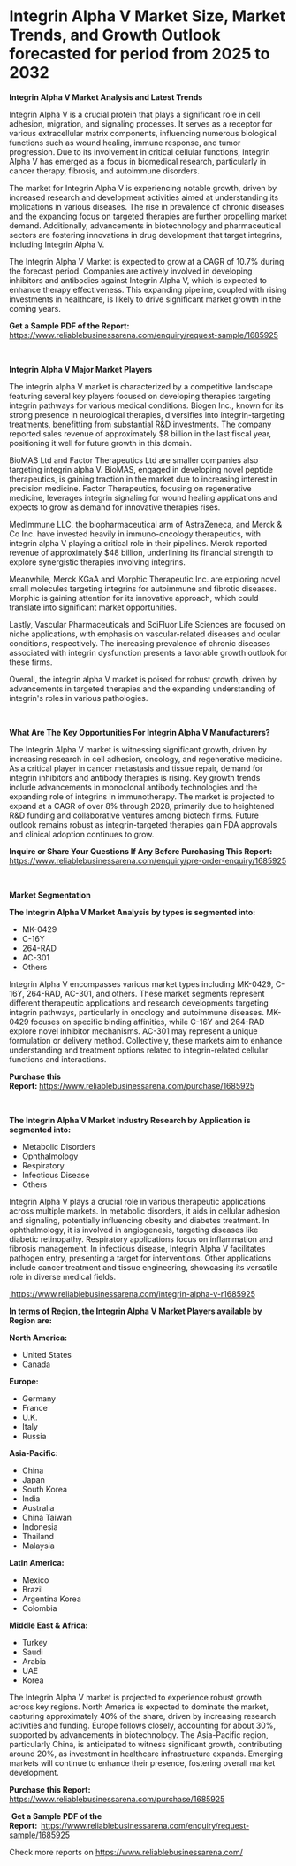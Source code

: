 <p><h1>Integrin Alpha V Market Size, Market Trends, and Growth Outlook forecasted for period from 2025 to 2032</h1></p><p><strong>Integrin Alpha V Market Analysis and Latest Trends</strong></p>
<p><p>Integrin Alpha V is a crucial protein that plays a significant role in cell adhesion, migration, and signaling processes. It serves as a receptor for various extracellular matrix components, influencing numerous biological functions such as wound healing, immune response, and tumor progression. Due to its involvement in critical cellular functions, Integrin Alpha V has emerged as a focus in biomedical research, particularly in cancer therapy, fibrosis, and autoimmune disorders.</p><p>The market for Integrin Alpha V is experiencing notable growth, driven by increased research and development activities aimed at understanding its implications in various diseases. The rise in prevalence of chronic diseases and the expanding focus on targeted therapies are further propelling market demand. Additionally, advancements in biotechnology and pharmaceutical sectors are fostering innovations in drug development that target integrins, including Integrin Alpha V.</p><p>The Integrin Alpha V Market is expected to grow at a CAGR of 10.7% during the forecast period. Companies are actively involved in developing inhibitors and antibodies against Integrin Alpha V, which is expected to enhance therapy effectiveness. This expanding pipeline, coupled with rising investments in healthcare, is likely to drive significant market growth in the coming years.</p></p>
<p><strong>Get a Sample PDF of the Report:&nbsp;</strong> <a href="https://www.reliablebusinessarena.com/enquiry/request-sample/1685925?utm_campaign=2294&utm_medium=2&utm_source=Github&utm_content=ia&utm_term=08032025&utm_id=integrin-alpha-v">https://www.reliablebusinessarena.com/enquiry/request-sample/1685925</a></p>
<p>&nbsp;</p>
<p><strong>Integrin Alpha V Major Market Players</strong></p>
<p><p>The integrin alpha V market is characterized by a competitive landscape featuring several key players focused on developing therapies targeting integrin pathways for various medical conditions. Biogen Inc., known for its strong presence in neurological therapies, diversifies into integrin-targeting treatments, benefitting from substantial R&D investments. The company reported sales revenue of approximately $8 billion in the last fiscal year, positioning it well for future growth in this domain.</p><p>BioMAS Ltd and Factor Therapeutics Ltd are smaller companies also targeting integrin alpha V. BioMAS, engaged in developing novel peptide therapeutics, is gaining traction in the market due to increasing interest in precision medicine. Factor Therapeutics, focusing on regenerative medicine, leverages integrin signaling for wound healing applications and expects to grow as demand for innovative therapies rises.</p><p>MedImmune LLC, the biopharmaceutical arm of AstraZeneca, and Merck & Co Inc. have invested heavily in immuno-oncology therapeutics, with integrin alpha V playing a critical role in their pipelines. Merck reported revenue of approximately $48 billion, underlining its financial strength to explore synergistic therapies involving integrins.</p><p>Meanwhile, Merck KGaA and Morphic Therapeutic Inc. are exploring novel small molecules targeting integrins for autoimmune and fibrotic diseases. Morphic is gaining attention for its innovative approach, which could translate into significant market opportunities.</p><p>Lastly, Vascular Pharmaceuticals and SciFluor Life Sciences are focused on niche applications, with emphasis on vascular-related diseases and ocular conditions, respectively. The increasing prevalence of chronic diseases associated with integrin dysfunction presents a favorable growth outlook for these firms.</p><p>Overall, the integrin alpha V market is poised for robust growth, driven by advancements in targeted therapies and the expanding understanding of integrin's roles in various pathologies.</p></p>
<p>&nbsp;</p>
<p><strong>What Are The Key Opportunities For Integrin Alpha V Manufacturers?</strong></p>
<p><p>The Integrin Alpha V market is witnessing significant growth, driven by increasing research in cell adhesion, oncology, and regenerative medicine. As a critical player in cancer metastasis and tissue repair, demand for integrin inhibitors and antibody therapies is rising. Key growth trends include advancements in monoclonal antibody technologies and the expanding role of integrins in immunotherapy. The market is projected to expand at a CAGR of over 8% through 2028, primarily due to heightened R&D funding and collaborative ventures among biotech firms. Future outlook remains robust as integrin-targeted therapies gain FDA approvals and clinical adoption continues to grow.</p></p>
<p><strong>Inquire or Share Your Questions If Any Before Purchasing This Report:</strong> <a href="https://www.reliablebusinessarena.com/enquiry/pre-order-enquiry/1685925?utm_campaign=2294&utm_medium=2&utm_source=Github&utm_content=ia&utm_term=08032025&utm_id=integrin-alpha-v">https://www.reliablebusinessarena.com/enquiry/pre-order-enquiry/1685925</a></p>
<p>&nbsp;</p>
<p><strong>Market Segmentation</strong></p>
<p><strong>The Integrin Alpha V Market Analysis by types is segmented into:</strong></p>
<p><ul><li>MK-0429</li><li>C-16Y</li><li>264-RAD</li><li>AC-301</li><li>Others</li></ul></p>
<p><p>Integrin Alpha V encompasses various market types including MK-0429, C-16Y, 264-RAD, AC-301, and others. These market segments represent different therapeutic applications and research developments targeting integrin pathways, particularly in oncology and autoimmune diseases. MK-0429 focuses on specific binding affinities, while C-16Y and 264-RAD explore novel inhibitor mechanisms. AC-301 may represent a unique formulation or delivery method. Collectively, these markets aim to enhance understanding and treatment options related to integrin-related cellular functions and interactions.</p></p>
<p><strong>Purchase this Report:&nbsp;</strong><a href="https://www.reliablebusinessarena.com/purchase/1685925?utm_campaign=2294&utm_medium=2&utm_source=Github&utm_content=ia&utm_term=08032025&utm_id=integrin-alpha-v">https://www.reliablebusinessarena.com/purchase/1685925</a></p>
<p>&nbsp;</p>
<p><strong>The Integrin Alpha V Market Industry Research by Application is segmented into:</strong></p>
<p><ul><li>Metabolic Disorders</li><li>Ophthalmology</li><li>Respiratory</li><li>Infectious Disease</li><li>Others</li></ul></p>
<p><p>Integrin Alpha V plays a crucial role in various therapeutic applications across multiple markets. In metabolic disorders, it aids in cellular adhesion and signaling, potentially influencing obesity and diabetes treatment. In ophthalmology, it is involved in angiogenesis, targeting diseases like diabetic retinopathy. Respiratory applications focus on inflammation and fibrosis management. In infectious disease, Integrin Alpha V facilitates pathogen entry, presenting a target for interventions. Other applications include cancer treatment and tissue engineering, showcasing its versatile role in diverse medical fields.</p></p>
<p><a href="https://www.reliablebusinessarena.com/integrin-alpha-v-r1685925?utm_campaign=2294&utm_medium=2&utm_source=Github&utm_content=ia&utm_term=08032025&utm_id=integrin-alpha-v">&nbsp;https://www.reliablebusinessarena.com/integrin-alpha-v-r1685925</a></p>
<p><strong>In terms of Region, the Integrin Alpha V Market Players available by Region are:</strong></p>
<p>
    <p> <strong> North America: </strong>
        <ul>
            <li>United States</li>
            <li>Canada</li>
        </ul>
        </p> 
    <p> <strong> Europe: </strong>
        <ul>
            <li>Germany</li>
            <li>France</li>
            <li>U.K.</li>
            <li>Italy</li>
            <li>Russia</li>
        </ul>
        </p> 
    <p> <strong> Asia-Pacific: </strong>
        <ul>
            <li>China</li>
            <li>Japan</li>
            <li>South Korea</li>
            <li>India</li>
            <li>Australia</li>
            <li>China Taiwan</li>
            <li>Indonesia</li>
            <li>Thailand</li>
            <li>Malaysia</li>
        </ul>
        </p> 
    <p> <strong> Latin America: </strong>
        <ul>
            <li>Mexico</li>
            <li>Brazil</li>
            <li>Argentina Korea</li>
            <li>Colombia</li>
        </ul>
        </p> 
    <p> <strong> Middle East & Africa: </strong>
        <ul>
            <li>Turkey</li>
            <li>Saudi</li>
            <li>Arabia</li>
            <li>UAE</li>
            <li>Korea</li>
        </ul>
    </p>
    </p>
<p><p>The Integrin Alpha V market is projected to experience robust growth across key regions. North America is expected to dominate the market, capturing approximately 40% of the share, driven by increasing research activities and funding. Europe follows closely, accounting for about 30%, supported by advancements in biotechnology. The Asia-Pacific region, particularly China, is anticipated to witness significant growth, contributing around 20%, as investment in healthcare infrastructure expands. Emerging markets will continue to enhance their presence, fostering overall market development.</p></p>
<p><strong>Purchase this Report: </strong><a href="https://www.reliablebusinessarena.com/purchase/1685925?utm_campaign=2294&utm_medium=2&utm_source=Github&utm_content=ia&utm_term=08032025&utm_id=integrin-alpha-v">https://www.reliablebusinessarena.com/purchase/1685925</a></p>
<p>&nbsp;<strong>Get a Sample PDF of the Report:&nbsp;&nbsp;</strong><a href="https://www.reliablebusinessarena.com/enquiry/request-sample/1685925?utm_campaign=2294&utm_medium=2&utm_source=Github&utm_content=ia&utm_term=08032025&utm_id=integrin-alpha-v">https://www.reliablebusinessarena.com/enquiry/request-sample/1685925</a></p>
<p><strong></strong></p>
<p>Check more reports on <a href="https://www.reliablebusinessarena.com/?utm_campaign=2294&utm_medium=2&utm_source=Github&utm_content=ia&utm_term=08032025&utm_id=integrin-alpha-v">https://www.reliablebusinessarena.com/</a></p>